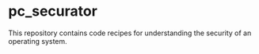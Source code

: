 # pc_securator
This repository contains  code recipes for understanding the security of an operating system.
